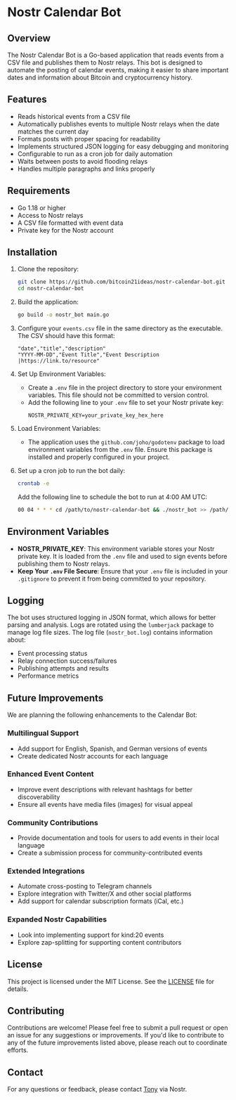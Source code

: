 # Nostr Calendar Bot

## Overview

The Nostr Calendar Bot is a Go-based application that reads events from a CSV file and publishes them to Nostr relays. This bot is designed to automate the posting of calendar events, making it easier to share important dates and information about Bitcoin and cryptocurrency history.

## Features

- Reads historical events from a CSV file
- Automatically publishes events to multiple Nostr relays when the date matches the current day
- Formats posts with proper spacing for readability
- Implements structured JSON logging for easy debugging and monitoring
- Configurable to run as a cron job for daily automation
- Waits between posts to avoid flooding relays
- Handles multiple paragraphs and links properly

## Requirements

- Go 1.18 or higher
- Access to Nostr relays
- A CSV file formatted with event data
- Private key for the Nostr account

## Installation

1. Clone the repository:
   ```bash
   git clone https://github.com/bitcoin21ideas/nostr-calendar-bot.git
   cd nostr-calendar-bot
   ```

2. Build the application:
   ```bash
   go build -o nostr_bot main.go
   ```

3. Configure your `events.csv` file in the same directory as the executable. The CSV should have this format:
   ```
   "date","title","description"
   "YYYY-MM-DD","Event Title","Event Description |https://link.to/resource"
   ```

4. Set Up Environment Variables:
   - Create a `.env` file in the project directory to store your environment variables. This file should not be committed to version control.
   - Add the following line to your `.env` file to set your Nostr private key:
     ```
     NOSTR_PRIVATE_KEY=your_private_key_hex_here
     ```

5. Load Environment Variables:
   - The application uses the `github.com/joho/godotenv` package to load environment variables from the `.env` file. Ensure this package is installed and properly configured in your project.

6. Set up a cron job to run the bot daily:
   ```bash
   crontab -e
   ```
   Add the following line to schedule the bot to run at 4:00 AM UTC:
   ```bash
   00 04 * * * cd /path/to/nostr-calendar-bot && ./nostr_bot >> /path/to/nostr_bot.log 2>&1
   ```

## Environment Variables

- **NOSTR_PRIVATE_KEY**: This environment variable stores your Nostr private key. It is loaded from the `.env` file and used to sign events before publishing them to Nostr relays.
- **Keep Your `.env` File Secure**: Ensure that your `.env` file is included in your `.gitignore` to prevent it from being committed to your repository.


## Logging

The bot uses structured logging in JSON format, which allows for better parsing and analysis. Logs are rotated using the `lumberjack` package to manage log file sizes. The log file (`nostr_bot.log`) contains information about:

- Event processing status
- Relay connection success/failures
- Publishing attempts and results
- Performance metrics

## Future Improvements

We are planning the following enhancements to the Calendar Bot:

### Multilingual Support
- Add support for English, Spanish, and German versions of events
- Create dedicated Nostr accounts for each language

### Enhanced Event Content
- Improve event descriptions with relevant hashtags for better discoverability
- Ensure all events have media files (images) for visual appeal

### Community Contributions
- Provide documentation and tools for users to add events in their local language
- Create a submission process for community-contributed events

### Extended Integrations
- Automate cross-posting to Telegram channels
- Explore integration with Twitter/X and other social platforms
- Add support for calendar subscription formats (iCal, etc.)

### Expanded Nostr Capabilities
- Look into implementing support for kind:20 events
- Explore zap-splitting for supporting content contributors

## License

This project is licensed under the MIT License. See the [LICENSE](https://github.com/bitcoin21ideas/nostr-calendar-bot/blob/main/LICENSE.txt) file for details.

## Contributing

Contributions are welcome! Please feel free to submit a pull request or open an issue for any suggestions or improvements. If you'd like to contribute to any of the future improvements listed above, please reach out to coordinate efforts.

## Contact

For any questions or feedback, please contact [Tony](https://njump.me/npub10awzknjg5r5lajnr53438ndcyjylgqsrnrtq5grs495v42qc6awsj45ys7) via Nostr.

